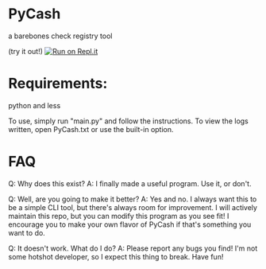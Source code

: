 # PyCash
a barebones check registry tool

(try it out!)
[![Run on Repl.it](https://repl.it/badge/github/ydissac/PyCash)](https://repl.it/github/ydissac/PyCash)

# Requirements: 
python and less

To use, simply run "main.py" and follow the instructions. To view the logs written, open PyCash.txt or use the built-in option.

# FAQ
Q: Why does this exist?
A: I finally made a useful program. Use it, or don't.


Q: Well, are you going to make it better?
A: Yes and no. I always want this to be a simple CLI tool, but there's always room for improvement. I will actively maintain this repo, but you can modify this program as you see fit! I encourage you to make your own flavor of PyCash if that's something you want to do.

Q: It doesn't work. What do I do?
A: Please report any bugs you find! I'm not some hotshot developer, so I expect this thing to break. Have fun!

